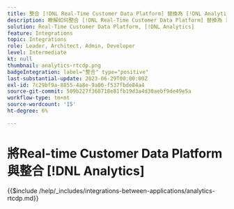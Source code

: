 ```yaml
---
title: 整合 [!DNL Real-Time Customer Data Platform] 替換為 [!DNL Analytics]
description: 瞭解如何整合 [!DNL Real-Time Customer Data Platform] 替換為 [!DNL Analytics].
solution: Real-Time Customer Data Platform, [!DNL Analytics]
feature: Integrations
topic: Integrations
role: Leader, Architect, Admin, Developer
level: Intermediate
kt: null
thumbnail: analytics-rtcdp.png
badgeIntegration: label="整合" type="positive"
last-substantial-update: 2023-06-29T00:00:00Z
exl-id: 7c29bf9a-8855-4a8e-9a06-f537fbde84a4
source-git-commit: 509b227f360718e81fb19d3a4d30aebf9de49e5a
workflow-type: tm+mt
source-wordcount: '15'
ht-degree: 6%

---
```


# 將Real-time Customer Data Platform與整合 [!DNL Analytics]

{{$include /help/_includes/integrations-between-applications/analytics-rtcdp.md}}
